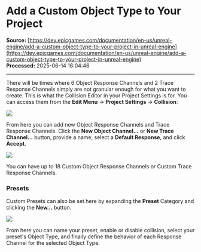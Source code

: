 # Add a Custom Object Type to Your Project

**Source:** [https://dev.epicgames.com/documentation/en-us/unreal-engine/add-a-custom-object-type-to-your-project-in-unreal-engine](https://dev.epicgames.com/documentation/en-us/unreal-engine/add-a-custom-object-type-to-your-project-in-unreal-engine)  
**Processed:** 2025-06-14 16:04:46

---

There will be times where 6 Object Response Channels and 2 Trace Response Channels simply are not granular enough for what you want to create. This is what the Collision Editor in your Project Settings is for. You can access them from the **Edit Menu** -> **Project Settings** -> **Collision**:

![](https://d1iv7db44yhgxn.cloudfront.net/documentation/images/2559c1a6-8123-4448-b2fa-7328a639a959/col_projectsettings_1.png)

From here you can add new Object Response Channels and Trace Response Channels. Click the **New Object Channel...** or **New Trace Channel...** button, provide a name, select a **Default Response**, and click **Accept**.

![](https://d1iv7db44yhgxn.cloudfront.net/documentation/images/2e68ec20-6838-4ee6-b582-b71ef339e00b/col_customchannel.png)

You can have up to 18 Custom Object Response Channels or Custom Trace Response Channels.

### Presets

Custom Presets can also be set here by expanding the **Preset** Category and clicking the **New...** button.

![](https://d1iv7db44yhgxn.cloudfront.net/documentation/images/83b6c074-b963-421e-9216-f0f914349eae/col_custompresets.png)

From here you can name your preset, enable or disable collision, select your preset's Object Type, and finally define the behavior of each Response Channel for the selected Object Type.